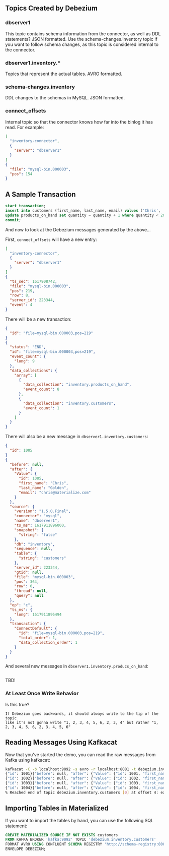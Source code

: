 

## Topics Created by Debezium

### dbserver1

This topic contains schema information from the connector, as well as DDL
statements? JSON formatted. Use the schema-changes.inventory topic if you want
to follow schema changes, as this topic is considered internal to the
connector.

### dbserver1.inventory.*

Topics that represent the actual tables. AVRO formatted.

### schema-changes.inventory

DDL changes to the schemas in MySQL. JSON formatted.

### connect_offsets

Internal topic so that the connector knows how far into the binlog it has read.
For example:

```json
[
  "inventory-connector",
  {
    "server": "dbserver1"
  }
]
{
  "file": "mysql-bin.000003",
  "pos": 154
}
```

## A Sample Transaction

```sql
start transaction;
insert into customers (first_name, last_name, email) values ('Chris', 'Golden', 'chris@materialize.com');
update products_on_hand set quantity = quantity + 1 where quantity < 20; 
commit;
```

And now to look at the Debezium messages generated by the above...

First, `connect_offsets` will have a new entry:

```json
[
  "inventory-connector",
  {
    "server": "dbserver1"
  }
]
{
  "ts_sec": 1617908742,
  "file": "mysql-bin.000003",
  "pos": 219,
  "row": 8,
  "server_id": 223344,
  "event": 4
}
```

There will be a new transaction:

```json
{
  "id": "file=mysql-bin.000003,pos=219"
}
{
  "status": "END",
  "id": "file=mysql-bin.000003,pos=219",
  "event_count": {
    "long": 9
  },
  "data_collections": {
    "array": [
      {
        "data_collection": "inventory.products_on_hand",
        "event_count": 8
      },
      {
        "data_collection": "inventory.customers",
        "event_count": 1
      }
    ]
  }
}
```

There will also be a new message in `dbserver1.inventory.customers`:

```json
{
  "id": 1005
}
{
  "before": null,
  "after": {
    "Value": {
      "id": 1005,
      "first_name": "Chris",
      "last_name": "Golden",
      "email": "chris@materialize.com"
    }
  },
  "source": {
    "version": "1.5.0.Final",
    "connector": "mysql",
    "name": "dbserver1",
    "ts_ms": 1617911896000,
    "snapshot": {
      "string": "false"
    },
    "db": "inventory",
    "sequence": null,
    "table": {
      "string": "customers"
    },
    "server_id": 223344,
    "gtid": null,
    "file": "mysql-bin.000003",
    "pos": 364,
    "row": 0,
    "thread": null,
    "query": null
  },
  "op": "c",
  "ts_ms": {
    "long": 1617911896494
  },
  "transaction": {
    "ConnectDefault": {
      "id": "file=mysql-bin.000003,pos=219",
      "total_order": 1,
      "data_collection_order": 1
    }
  }
}
```

And several new messages in `dbserver1.inventory.producs_on_hand`:

```json

```

TBD!

### At Least Once Write Behavior

Is this true?

```
If Debezium goes backwards, it should always write to the tip of the topic
like it's not gonna write "1, 2, 3, 4, 5, 6, 2, 3, 4" but rather "1, 2, 3, 4, 5, 6, 2, 3, 4, 5, 6"
```

## Reading Messages Using Kafkacat

Now that you've started the demo, you can read the raw messages from Kafka
using kafkacat:

```sh
kafkacat -C -b localhost:9092 -s avro -r localhost:8081 -t debezium.inventory.customers -e
{"id": 1001}{"before": null, "after": {"Value": {"id": 1001, "first_name": "Sally", "last_name": "Thomas", "email": "sally.thomas@acme.com"}}, "source": {"version": "1.4.2.Final", "connector": "mysql", "name": "debezium", "ts_ms": 0, "snapshot": {"string": "true"}, "db": "inventory", "table": {"string": "customers"}, "server_id": 0, "gtid": null, "file": "mysql-bin.000003", "pos": 154, "row": 0, "thread": null, "query": null}, "op": "r", "ts_ms": {"long": 1617830680716}, "transaction": null}
{"id": 1002}{"before": null, "after": {"Value": {"id": 1002, "first_name": "George", "last_name": "Bailey", "email": "gbailey@foobar.com"}}, "source": {"version": "1.4.2.Final", "connector": "mysql", "name": "debezium", "ts_ms": 0, "snapshot": {"string": "true"}, "db": "inventory", "table": {"string": "customers"}, "server_id": 0, "gtid": null, "file": "mysql-bin.000003", "pos": 154, "row": 0, "thread": null, "query": null}, "op": "r", "ts_ms": {"long": 1617830680717}, "transaction": null}
{"id": 1003}{"before": null, "after": {"Value": {"id": 1003, "first_name": "Edward", "last_name": "Walker", "email": "ed@walker.com"}}, "source": {"version": "1.4.2.Final", "connector": "mysql", "name": "debezium", "ts_ms": 0, "snapshot": {"string": "true"}, "db": "inventory", "table": {"string": "customers"}, "server_id": 0, "gtid": null, "file": "mysql-bin.000003", "pos": 154, "row": 0, "thread": null, "query": null}, "op": "r", "ts_ms": {"long": 1617830680717}, "transaction": null}
{"id": 1004}{"before": null, "after": {"Value": {"id": 1004, "first_name": "Anne", "last_name": "Kretchmar", "email": "annek@noanswer.org"}}, "source": {"version": "1.4.2.Final", "connector": "mysql", "name": "debezium", "ts_ms": 0, "snapshot": {"string": "true"}, "db": "inventory", "table": {"string": "customers"}, "server_id": 0, "gtid": null, "file": "mysql-bin.000003", "pos": 154, "row": 0, "thread": null, "query": null}, "op": "r", "ts_ms": {"long": 1617830680717}, "transaction": null}
% Reached end of topic debezium.inventory.customers [0] at offset 4: exiting
```

## Importing Tables in Materialized

If you want to import the tables by hand, you can use the following SQL
statement:

```sql
CREATE MATERIALIZED SOURCE IF NOT EXISTS customers
FROM KAFKA BROKER 'kafka:9092' TOPIC 'debezium.inventory.customers'
FORMAT AVRO USING CONFLUENT SCHEMA REGISTRY 'http://schema-registry:8081'
ENVELOPE DEBEZIUM;
```
